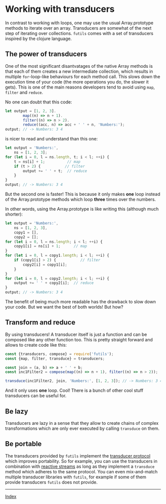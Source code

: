 # Working with transducers
In contrast to working with loops, one may use the usual Array.prototype methods to iterate over an array. Transducers are somewhat of the next step of iterating over collections. `futils` comes with a set of transducers inspired by the clojure language.

## The power of transducers
One of the most significant disantvatages of the native Array methods is that each of them creates a new intermediate collection, which results in multiple
`for`-loop-like behaviours for each method call. This slows down the execution time of your code (the more operations you do, the slower it gets). This is one of the main reasons developers tend to avoid using `map`, `filter` and `reduce`.

No one can doubt that this code:
```javascript
let output = [1, 2, 3].
        map((n) => n + 1).
        filter((n) => n > 2).
        reduce((acc, n) => acc + ' ' + n, 'Numbers:');
output; // -> Numbers: 3 4
```

is nicer to read and understand than this one:
```javascript
let output = 'Numbers:',
    ns = [1, 2, 3];
for (let i = 0, l = ns.length, t; i < l; ++i) {
    t = ns[i] + 1;          // map
    if (t > 2) {           // filter
        output += ' ' + t;  // reduce
    }
}
output; // -> Numbers: 3 4
```

But the second one is faster! This is because it only makes **one** loop instead of the Array.prototype methods which loop **three** times over the numbers.

In other words, using the Array.prototype is like writing this (although much shorter):
```javascript
let output = 'Numbers:',
    ns = [1, 2, 3],
    copy1 = [],
    copy2 = [];
for (let i = 0, l = ns.length; i < l; ++i) {
    copy1[i] = ns[i] + 1;      // map
}
for (let i = 0, l = copy1.length; i < l; ++i) {
    if (copy1[i] > 2) {           // filter
        copy2[i] = copy1[i];
    }
}
for (let i = 0, l = copy2.length; i < l; ++i) {
    output += ' ' + copy2[i];  // reduce
}
output; // -> Numbers: 3 4
```

The benefit of being much more readable has the drawback to slow down your code. But we want the best of both worlds! But how?

## Transform and reduce
By using transducers! A transducer itself is just a function and can be composed like any other function too. This is pretty straight forward and allows to create code like this: 
```javascript
const {transducers, compose} = require('futils');
const {map, filter, transduce} = transducers;

const join = (a, b) => a + ' ' + b;
const inc1Filter2 = compose(map((n) => n + 1), filter((n) => n > 2));

transduce(inc1Filter2, join, 'Numbers:', [1, 2, 3]); // -> Numbers: 3 4
```

And it only uses **one** loop. Cool! There is a bunch of other cool stuff transducers can be useful for.

## Be lazy
Transducers are lazy in a sense that they allow to create chains of complex transformations which are only ever executed by calling `transduce` on them.

## Be portable
The transducers provided by `futils` implement the [transducer protocol](https://github.com/queckezz/transducer-protocol) which improves portability. So for example, you can use the transducers in combination with [reactive streams](./ex02-reactive.md) as long as they implement a `transduce` method which adheres to the same protocol. You can even mix-and-match multiple transducer libraries with `futils`, for example if some of them provide transducers `futils` does not provide.


---
[Index](./readme.md)






